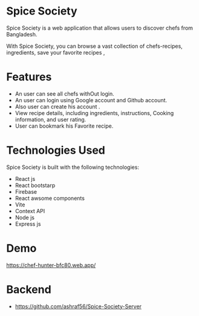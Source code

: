 # **Spice Society**

Spice Society is a web application that allows users to discover  chefs from Bangladesh. 

With Spice Society, you can browse a vast collection of chefs-recipes, ingredients, save your favorite recipes ,

# **Features**

- An user can see all chefs withOut login.
- An user can login using Google account and Github account.
- Also user can create his account .
- View recipe details, including ingredients, instructions, Cooking information, and user rating.
- User can bookmark his Favorite recipe.

# **Technologies Used**
Spice Society is built with the following technologies:
 - React js
 - React bootstarp
 - Firebase 
 - React awsome components
 - Vite 
 - Context API
 - Node js
 - Express js


# **Demo**

https://chef-hunter-bfc80.web.app/


# **Backend**

- https://github.com/ashraf56/Spice-Society-Server